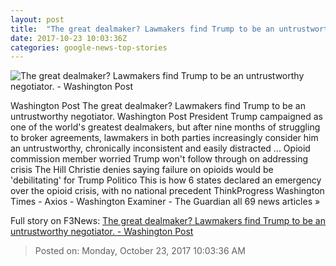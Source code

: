 ```yaml
---
layout: post
title:  "The great dealmaker? Lawmakers find Trump to be an untrustworthy negotiator. - Washington Post"
date: 2017-10-23 10:03:36Z
categories: google-news-top-stories
---
```


![The great dealmaker? Lawmakers find Trump to be an untrustworthy negotiator. - Washington Post](https://img.washingtonpost.com/rf/image_1484w/2010-2019/WashingtonPost/2017/10/23/National-Politics/Images/Botsford171016Trump21110.JPG?t=20170517)

Washington Post The great dealmaker? Lawmakers find Trump to be an untrustworthy negotiator. Washington Post President Trump campaigned as one of the world's greatest dealmakers, but after nine months of struggling to broker agreements, lawmakers in both parties increasingly consider him an untrustworthy, chronically inconsistent and easily distracted ... Opioid commission member worried Trump won't follow through on addressing crisis The Hill Christie denies saying failure on opioids would be 'debilitating' for Trump Politico This is how 6 states declared an emergency over the opioid crisis, with no national precedent ThinkProgress Washington Times - Axios - Washington Examiner - The Guardian all 69 news articles »


Full story on F3News: [The great dealmaker? Lawmakers find Trump to be an untrustworthy negotiator. - Washington Post](http://www.f3nws.com/n/PCjBSB)

> Posted on: Monday, October 23, 2017 10:03:36 AM
